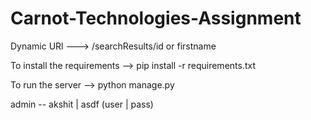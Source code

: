 # Carnot-Technologies-Assignment


Dynamic URl ---> /searchResults/id or firstname

To install the requirements --> pip install -r requirements.txt

To run the server --> python manage.py 

admin -- akshit | asdf (user | pass)
